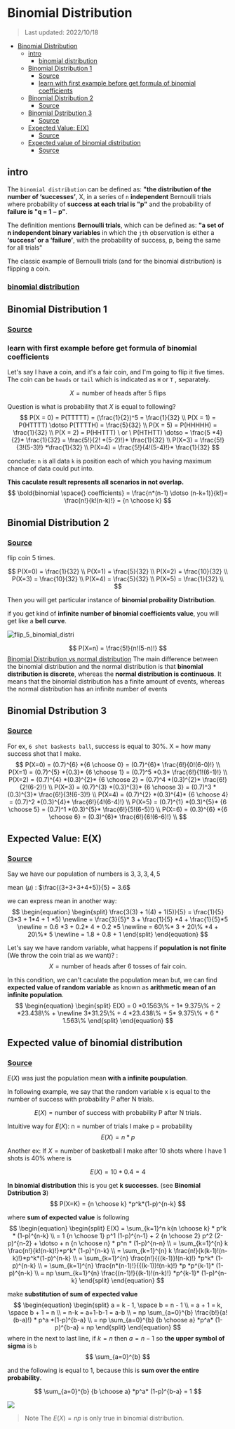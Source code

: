 # Binomial Distribution

> Last updated: 2022/10/18

- [Binomial Distribution](#binomial-distribution)
  - [intro](#intro)
    - [binomial distribution](#binomial-distribution-1)
  - [Binomial Distribution 1](#binomial-distribution-1)
    - [Source](#source)
    - [learn with first example before get formula of binomial coefficients](#learn-with-first-example-before-get-formula-of-binomial-coefficients)
  - [Binomial Distribution 2](#binomial-distribution-2)
    - [Source](#source-1)
  - [Binomial Dstribution 3](#binomial-dstribution-3)
    - [Source](#source-2)
  - [Expected Value: E(X)](#expected-value-ex)
    - [Source](#source-3)
  - [Expected value of binomial distribution](#expected-value-of-binomial-distribution)
    - [Source](#source-4)

## intro

The `binomial distribution` can be defined as: **"the distribution of the number of ‘successes’**,  X, in a series of `n` **independent** Bernoulli trials where probability of **success at each trial is "p"** and the probability of **failure is "q = 1 − p"**.

The definition mentions **Bernoulli trials**, which can be defined as: **"a set of n independent binary variables** in which the `jth` observation is either a **‘success’ or a ‘failure’**, with the probability of success, p, being the same for all trials"

The classic example of Bernoulli trials (and for the binomial distribution) is flipping a coin.

### [binomial distribution](https://peterstatistics.com/CrashCourse/Distributions/Binomial.html)

## Binomial Distribution 1

### [Source](https://www.youtube.com/watch?v=O12yTz_8EOw&list=PL1328115D3D8A2566&index=9&ab_channel=KhanAcademy)

### learn with first example before get formula of binomial coefficients

Let's say I have a coin, and it's a fair coin, and I'm going to flip it five times. The coin can be `heads` or `tail` which is indicated as `H` or `T` , separately.

$$
X = \text{number of heads after 5 flips}
$$

Question is what is probability that $X$ is equal to following?
$$
P(X = 0) = P(TTTTT) = (\frac{1}{2})^5 = \frac{1}{32} \\
P(X = 1) = P(HTTTT) \dotso P(TTTTH) = \frac{5}{32} \\
P(X = 5) = P(HHHHH) = \frac{1}{32} \\
P(X = 2) = P(HHTTT) \ or \ P(HTHTT) \dotso = \frac{5 *4}{2}* \frac{1}{32} = \frac{5!}{2! *(5-2)!}* \frac{1}{32} \\
P(X=3) = \frac{5!}{3!(5-3)!} *\frac{1}{32} \\
P(X=4) = \frac{5!}{4!(5-4)!}* \frac{1}{32}
$$

conclude:
`n` is all data
`k` is position each of which you having maximum chance of data could put into.

**This caculate result represents all scenarios in not overlap.**
$$
\bold{binomial \space{} coefficients}  = \frac{n*(n-1) \dotso (n-k+1)}{k!}= \frac{n!}{k!(n-k)!} = {n \choose k}
$$

## Binomial Distribution 2

### [Source](https://www.youtube.com/watch?v=FI8xtVaI068&list=PL1328115D3D8A2566&index=10&ab_channel=KhanAcademy)

flip coin 5 times.

$$
P(X=0) = \frac{1}{32} \\
P(X=1) = \frac{5}{32} \\
P(X=2) = \frac{10}{32} \\
P(X=3) = \frac{10}{32} \\
P(X=4) = \frac{5}{32} \\
P(X=5) = \frac{1}{32} \\
$$

Then you will get particular instance of **binomial probaility Distribution**.

if you get kind of **infinite number of binomial coefficients value**, you will get like a **bell curve**.

![flip_5_binomial_distri](flip_5_binomial_distri.drawio.svg)

$$
P(X=n) = \frac{5!}{n!(5-n)!}
$$
[Binomial Distribution vs normal distribution](https://byjus.com/maths/binomial-distribution/#:~:text=The%20main%20difference%20between%20the,an%20infinite%20number%20of%20events.)
The main difference between the binomial distribution and the normal distribution is that **binomial distribution is discrete**, whereas the **normal distribution is continuous**. It means that the binomial distribution has a finite amount of events, whereas the normal distribution has an infinite number of events

## Binomial Dstribution 3

### [Source](https://www.youtube.com/watch?v=vKNpQ_KTXvE&list=PL1328115D3D8A2566&index=11&ab_channel=KhanAcademy)

For ex, `6 shot baskests ball`, success is equal to 30%.
X = how many success shot that I make.
$$
P(X=0) = (0.7)^{6} *{6 \choose 0} = (0.7)^{6}* \frac{6!}{0!(6-0)!} \\
P(X=1) = (0.7)^{5} *{0.3}* {6 \choose 1} = (0.7)^5 *0.3* \frac{6!}{1!(6-1)!} \\
P(X=2) = (0.7)^{4} *(0.3)^{2}* {6 \choose 2} = (0.7)^4 *(0.3)^{2}* \frac{6!}{2!(6-2)!} \\
P(X=3) = (0.7)^{3} *(0.3)^{3}* {6 \choose 3} = (0.7)^3 *(0.3)^{3}* \frac{6!}{3!(6-3)!} \\
P(X=4) = (0.7)^{2} *(0.3)^{4}* {6 \choose 4} = (0.7)^2 *(0.3)^{4}* \frac{6!}{4!(6-4)!} \\
P(X=5) = (0.7)^{1} *(0.3)^{5}* {6 \choose 5} = (0.7)^1 *(0.3)^{5}* \frac{6!}{5!(6-5)!} \\
P(X=6) = (0.3)^{6} *{6 \choose 6} = (0.3)^{6}* \frac{6!}{6!(6-6)!} \\
$$

## Expected Value: E(X)

### [Source](https://www.youtube.com/watch?v=j__Kredt7vY&list=PL1328115D3D8A2566&index=13&ab_channel=KhanAcademy)

Say we have our population of numbers is $3,3,3,4,5$

mean ($\mu$) : $\frac{(3+3+3+4+5)}{5} = 3.6$

we can express mean in another way:
$$
\begin{equation}
\begin{split}
\frac{3(3) + 1(4) + 1(5)}{5} = \frac{1}{5}(3*3 + 1*4 + 1 *5) \newline
= \frac{3}{5}* 3 + \frac{1}{5} *4 + \frac{1}{5}*5 \newline
= 0.6 *3 + 0.2* 4 + 0.2 *5 \newline
= 60\%* 3 + 20\% *4 + 20\%* 5 \newline
= 1.8 + 0.8 + 1
\end{split}
\end{equation}
$$

Let's say we have random variable, what happens if **population is not finite** (We throw the coin trial as we want)?  :
$$
X = \text{number of heads after 6 tosses of fair coin.}
$$

In this condition, we can't caculate the population mean but,
we can find **expected value of random variable** as known as **arithmetic mean of an infinite population**.
$$
\begin{equation}
\begin{split}
E(X) = 0 *0.1563\% + 1* 9.375\% + 2 *23.438\% + \newline 3*31.25\% +  4 *23.438\% + 5* 9.375\% + 6 * 1.563\%
\end{split}
\end{equation}
$$

## Expected value of binomial distribution

### [Source](https://www.youtube.com/watch?v=SqcxYnNlI3Y&list=PL1328115D3D8A2566&index=14&ab_channel=KhanAcademy)

$E(X)$ was just the population mean **with a infinite poupulation**.

In following example, we say that the random variable x is equal to the number of success with probability P after N trials.

$$
E(X) = \text{number of success with probability P after N trials.}
$$

Intuitive way for $E(X)$:
n = number of trials I make
p = probability
$$
E(X) = n * p
$$

Another ex:
If $X = \text{number of basketball I make after 10 shots where I have 1 shots is 40\%}$
where is

$$
E(X) = 10 * 0.4  = 4
$$

**In binomial distribution** this is you get **k successes**. (see **Binomial Dstribution 3**)
$$
P(X=K) = {n \choose k} *p^k*(1-p)^{n-k}
$$

where **sum of expected value** is following
$$
\begin{equation}
\begin{split}
E(X) = \sum_{k=1}^n k{n \choose k} * p^k * (1-p)^{n-k} \\
= 1 {n \choose 1} p^1 (1-p)^{n-1} + 2 {n \choose 2} p^2 (2-p)^{n-2}  + \dotso + n {n \choose n} * p^n * (1-p)^{n-n} \\
= \sum_{k=1}^{n} k \frac{n!}{k!(n-k)!}*p^k* (1-p)^{n-k} \\
= \sum_{k=1}^{n} k \frac{n!}{k(k-1)!(n-k)!}*p^k*(1-p)^{n-k} \\
= \sum_{k=1}^{n} \frac{n!}{{(k-1)}!(n-k)!} *p^k* (1-p)^{n-k} \\
= \sum_{k=1}^{n} \frac{n*(n-1)!}{{(k-1)}!(n-k)!} *p *p^{k-1}* (1-p)^{n-k} \\
= np \sum_{k=1}^{n} \frac{(n-1)!}{(k-1)!(n-k)!} *p^{k-1}* (1-p)^{n-k}
\end{split}
\end{equation}
$$

make **substitution of sum of expected value**
$$
\begin{equation}
\begin{split}
a = k - 1, \space b = n - 1 \\
= a + 1 = k, \space b + 1 = n \\
= n-k = a+1-b-1 = a-b \\
= np \sum_{a=0}^{b} \frac{b!}{a!(b-a)!} * p^a *(1-p)^{b-a} \\
= np \sum_{a=0}^{b} {b \choose a} *p^a* (1-p)^{b-a} = np
\end{split}
\end{equation}
$$
where in the next to last line, if $k = n$ then $a = n-1$ so **the upper symbol of sigma** is `b`
$$
\sum_{a=0}^{b}
$$

and the following is equal to 1, because this is **sum over the entire probability**.

$$
\sum_{a=0}^{b} {b \choose a} *p^a* (1-p)^{b-a} = 1
$$

![](sum_all_probability.drawio.svg)

> Note
> The $E(X) = np$ is only true in binomial distribution.
